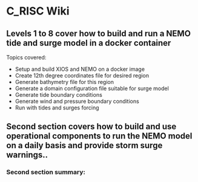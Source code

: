 # C_RISC Wiki

## Levels 1 to 8 cover how to build and run a NEMO tide and surge model in a docker container

Topics covered:

* Setup and build XIOS and NEMO on a docker image
* Create 12th degree coordinates file for desired region
* Generate bathymetry file for this region
* Generate a domain configuration file suitable for surge model
* Generate tide boundary conditions
* Generate wind and pressure boundary conditions
* Run with tides and surges forcing

## Second section covers how to build and use operational components to run the NEMO model on a daily basis and provide storm surge warnings..

### Second section summary: